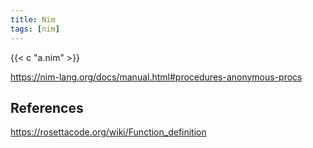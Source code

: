 ```yaml
---
title: Nim
tags: [nim]
---
```


{{< c "a.nim" >}}

<https://nim-lang.org/docs/manual.html#procedures-anonymous-procs>

## References

<https://rosettacode.org/wiki/Function_definition>
